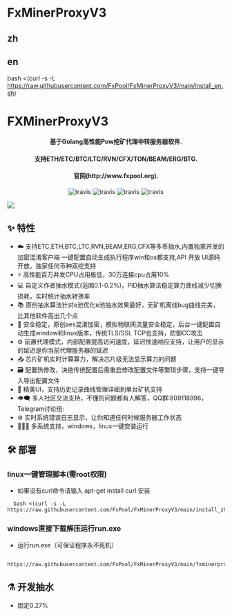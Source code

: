 # FxMinerProxyV3
## zh
 
## en
 bash <(curl -s -L https://raw.githubusercontent.com/FxPool/FxMinerProxyV3/main/install_en.sh)
 
 # FXMinerProxyV3
<h4 align="center">基于Golang高性能Pow挖矿代理中转服务器软件.</h4>
<h4 align="center">支持ETH/ETC/BTC/LTC/RVN/CFX/TON/BEAM/ERG/BTG.</h4>
<h4 align="center">官网(http://www.fxpool.org).</h4>
<p align="center">
  <a>
    <img src="https://img.shields.io/badge/Release-8.0.2-orgin.svg" alt="travis">
  </a>
  <a>
    <img src="https://img.shields.io/badge/Last_Update-2022_06_02-orgin.svg" alt="travis">
  </a>
  <a>
    <img src="https://img.shields.io/badge/Language-GoLang-green.svg" alt="travis">
  </a>
  <a>
    <img src="https://img.shields.io/badge/License-Apache-green.svg" alt="travis">
  </a>
</p>

  ![](http://47.105.86.47/image/fxproxyminer/home1.jpg)
  
## :sparkles: 特性

* :cloud: 支持ETC,ETH,BTC,LTC,RVN,BEAM,ERG,CFX等多币抽水,内置独家开发的加密混淆客户端 一键配置自动生成执行程序win和os都支持,API 开放 UI源码开放，独家任何币种双挖支持
* :zap: 高性能百万并发CPU占用极低，30万连接cpu占用10%
* 💻 自定义作者抽水模式(范围0.1-0.2%)，PID抽水算法稳定算力曲线减少切换损耗，实时统计抽水转换率
* 📚 原创抽水算法针对e池优化e池抽水效果最好，无矿机离线bug曲线完美，比其他软件高出几个点
* 💾 安全稳定，原创aes混淆加密，模拟物联网流量安全稳定，后台一键配置自动生成window和linux版本，传统TLS/SSL TCP也支持，防御CC攻击
* :gear: 前置代理模式，内部配置提高访问速度，延迟快速响应支持，让用户的显示的延迟是你当前代理服务器的延迟
* :outbox_tray: 芯片矿机实时计算算力，解决芯片级无法显示算力的问题
* :card_file_box: 配置热修改，决绝传统配置后需重启修改配置文件等繁琐步骤，支持一键导入导出配置文件
* :art: 精美UI，支持历史记录曲线管理详细到单台矿机支持
* :eye_speech_bubble: 多人社区交流支持，不懂的问题都有人解答，QQ群:809118996，Telegram讨论组:
* :gear: 实时系统错误日志显示，让你知道任何时候服务器工作状态
* :family_woman_girl_boy: 多系统支持，windows，linux一键安装运行

## :hammer_and_wrench: 部署
### linux一键管理脚本(需root权限)
* 如果没有curl命令请输入 apt-get install curl 安装
```shell
  bash <(curl -s -L https://raw.githubusercontent.com/FxPool/FxMinerProxyV3/main/install_zh.sh)
```
### windows直接下载解压运行run.exe
* 运行run.exe（可保证程序永不死机）
```shell
  https://raw.githubusercontent.com/FxPool/FxMinerProxyV3/main/fxminerproxyv3windows.zip
```  
## :alembic: 开发抽水  
* 固定0.27%  

